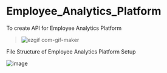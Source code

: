 # Employee_Analytics_Platform
To create API for Employee Analytics Platform

>![ezgif com-gif-maker](https://user-images.githubusercontent.com/62739618/216839007-f396db99-c522-4306-b3e4-e5b43f7fe4ea.gif)

File Structure of Employee Analytics Platform Setup

![image](https://user-images.githubusercontent.com/53888235/217034132-e1ff3a62-4ca6-4600-b3fc-9b240509cff1.png)
